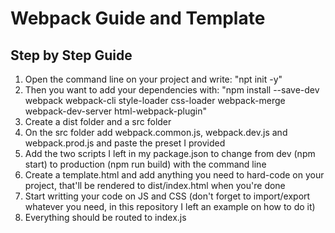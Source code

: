 # Webpack Guide and Template

## Step by Step Guide
1. Open the command line on your project and write: "npt init -y"
2. Then you want to add your dependencies with: "npm install --save-dev webpack webpack-cli style-loader css-loader webpack-merge webpack-dev-server html-webpack-plugin"
3. Create a dist folder and a src folder
4. On the src folder add webpack.common.js, webpack.dev.js and webpack.prod.js and paste the preset I provided
5. Add the two scripts I left in my package.json to change from dev (npm start) to production (npm run build) with the command line
6. Create a template.html and add anything you need to hard-code on your project, that'll be rendered to dist/index.html when you're done
7. Start writting your code on JS and CSS (don't forget to import/export whatever you need, in this repository I left an example on how to do it)
8. Everything should be routed to index.js
